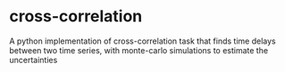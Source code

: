 cross-correlation
=================

A python implementation of cross-correlation task that finds time delays between two time series, with monte-carlo simulations to estimate the uncertainties
